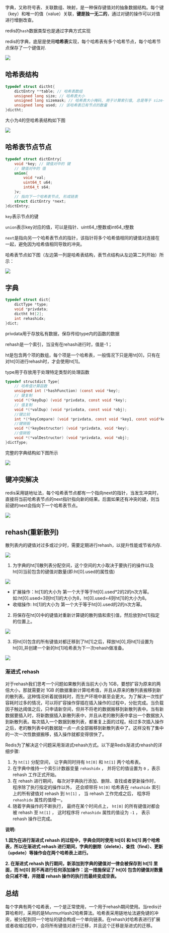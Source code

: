 字典，又称符号表、关联数组、映射，是一种保存键值对的抽象数据结构。每个键（key）和唯一的值（value）关联，**键是独一无二的**，通过对键的操作可以对值进行增删改查。

redis的`hash`数据类型也是通过字典方式实现

redis的字典，底层是使用**哈希表**实现，每个哈希表有多个哈希节点，每个哈希节点保存了一个键值对.

![](https://youpaiyun.zongqilive.cn/image/006tKfTcly1g0hlbr53euj30u00kydgs.jpg)



## 哈希表结构

```c
typedef struct dictht{
    dictEntry **table; // 哈希表数组
    unsigned long size; // 哈希表大小
    unsigned long sizemask; // 哈希表大小掩码, 用于计算索引值, 总是等于 size-1
    unsigned long used; // 该哈希表已有节点的数量
}dictht;
```

大小为4的空哈希表结构如下图

![](https://youpaiyun.zongqilive.cn/image/006tKfTcly1g0h98eu4ukj30hs097jrk.jpg)

## 哈希表节点节点

```c
typedef struct dictEntry{
    void *key; // 键值对中的 键
    // 键值对中的 值
    union{
        void *val;
        uint64_t u64;
        int64_t s64;
    }v;
    // 指向下一个哈希表节点, 形成链表
    struct dictEntry *next;
}dictEntry;
```

`key`表示节点的键

`union`表示key对应的值，可以是指针、uint64_t整数或int64_t整数

`next`是指向另一个哈希表节点的指针，该指针将多个哈希值相同的键值对连接在一起，避免因为哈希值相同导致的冲突。

哈希表节点如下图（左边第一列是哈希表结构，表节点结构从左边第二列开始）所示：

![](https://youpaiyun.zongqilive.cn/image/006tKfTcly1g0h9cpmfi8j314o0dwdgo.jpg)

## 字典

```c
typedef struct dict{
    dictType *type;
    void *privdata;
    dictht ht[2];
    int rehashidx;
}dict;
```

privdata用于存放私有数据，保存传给type内的函数的数据

rehash是一个索引，当没有在rehash进行时，值是-1；

ht是包含两个项的数组，每个项是一个哈希表，一般情况下只是用ht[0]，只有在对ht[0]进行rehash时，才会使用ht[1]。

type用于存放用于处理特定类型的处理函数

```c
typedef structdict Type{
    // 哈希值计算函数
    unsigned int (*hashFunction) (const void *key);
    // 键复制
    void *(*keyDup) (void *privdata, const void *key);
    // 值复制
    void *(*valDup) (void *privdata, const void *obj);
    //键比较
    int *(*keyCompare) (void *privdata, const void *key1, const void*key2);
    //键销毁
    void *(*keyDestructor) (void *privdata, void *key);
    //值销毁
    void *(*valDestructor) (void *privdata, void *obj);
}dictType;
```

完整的字典结构如下图所示

![](https://youpaiyun.zongqilive.cn/image/006tKfTcly1g0h9k5mkezj317u0n7q4d.jpg)

## 键冲突解决

redis采用链地址法，每个哈希表节点都有一个指向next的指针，当发生冲突时，直接将当前哈希表节点的next指针指向新的结果。后面如果还有冲突的键，则当前键的next会指向下一个哈希表节点。

![](https://youpaiyun.zongqilive.cn/image/006tKfTcly1g0h9tsh23qj312o0fk3zj.jpg)

## rehash(重新散列)

散列表内的键值对过多或过少时，需要定期进行rehash，以提升性能或节省内存.

![](https://youpaiyun.zongqilive.cn/image/006tKfTcly1g0hle6kzk9j30os0kcjs4.jpg)

1. 为字典的ht[1]散列表分配空间，这个空间的大小取决于要执行的操作以及ht[0]当前包含的键值对数量(即:ht[0].used的属性值)

![](https://youpaiyun.zongqilive.cn/image/006tKfTcly1g0hler234fj30os0ma758.jpg)

- 扩展操作：ht[1]的大小为 第一个大于等于ht[0].used*2的2的n次方幂。如:ht[0].used=3则ht[1]的大小为8，ht[0].used=4则ht[1]的大小为8。
- 收缩操作: ht[1]的大小为 第一个大于等于ht[0].used的2的n次方幂。

2. 将保存在ht[0]中的键值对重新计算键的散列值和索引值，然后放到ht[1]指定的位置上。

![](https://youpaiyun.zongqilive.cn/image/006tKfTcly1g0hlfr0z53j30p80ot75a.jpg)

3. 将ht[0]包含的所有键值对都迁移到了ht[1]之后，释放ht[0],将ht[1]设置为ht[0],并创建一个新的ht[1]哈希表为下一次rehash做准备。

![](https://youpaiyun.zongqilive.cn/image/006tKfTcly1g0hlg5r8tcj30p80ott9n.jpg)



### 渐进式 rehash

 对于rehash我们思考一个问题如果散列表当前大小为 1GB，要想扩容为原来的两倍大小，那就需要对 1GB 的数据重新计算哈希值，并且从原来的散列表搬移到新的散列表。这种情况听着就很耗时，而生产环境中甚至会更大。为了解决一次性扩容耗时过多的情况，可以将扩容操作穿插在插入操作的过程中，分批完成。当负载因子触达阈值之后，只申请新空间，但并不将老的数据搬移到新散列表中。当有新数据要插入时，将新数据插入新散列表中，并且从老的散列表中拿出一个数据放入到新散列表。每次插入一个数据到散列表，都重复上面的过程。经过多次插入操作之后，老的散列表中的数据就一点一点全部搬移到新散列表中了。这样没有了集中的一次一次性数据搬移，插入操作就都变得很快了。

​    Redis为了解决这个问题采用渐进式rehash方式。以下是Redis渐进式rehash的详细步骤:

1. 为 `ht[1]` 分配空间， 让字典同时持有 `ht[0]` 和 `ht[1]` 两个哈希表。
2. 在字典中维持一个索引计数器变量 `rehashidx` ， 并将它的值设置为 `0` ，表示 rehash 工作正式开始。
3. 在 rehash 进行期间， 每次对字典执行添加、删除、查找或者更新操作时， 程序除了执行指定的操作以外， 还会顺带将 `ht[0]` 哈希表在 `rehashidx` 索引上的所有键值对 rehash 到 `ht[1]` ， 当 rehash 工作完成之后， 程序将 `rehashidx` 属性的值增一。
4. 随着字典操作的不断执行， 最终在某个时间点上， `ht[0]` 的所有键值对都会被 rehash 至 `ht[1]` ， 这时程序将 `rehashidx` 属性的值设为 `-1` ， 表示 rehash 操作已完成。

**说明:**

**1.因为在进行渐进式 rehash 的过程中，字典会同时使用 ht[0] 和 ht[1] 两个哈希表，所以在渐进式 rehash 进行期间，字典的删除（delete）、查找（find）、更新（update）等操作会在两个哈希表上进行。**

**2. 在渐进式 rehash 执行期间，新添加到字典的键值对一律会被保存到 ht[1] 里面，而 ht[0] 则不再进行任何添加操作：这一措施保证了 ht[0] 包含的键值对数量会只减不增，并随着 rehash 操作的执行而最终变成空表。**

## 总结

每个字典有两个哈希表，一个是正常使用，一个用于rehash期间使用。当redis计算哈希时，采用的是MurmurHash2哈希算法。哈希表采用链地址法避免键的冲突，被分配到同一个地址的键会构成一个单向链表。在rehash对哈希表进行扩展或者收缩过程中，会将所有键值对进行迁移，并且这个迁移是渐进式的迁移。

































